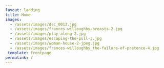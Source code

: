 ```yaml
---
layout: landing
title: Home
images:
  - /assets/images/dsc_0013.jpg
  - /assets/images/frances-willoughby-breasts-2.jpg
  - /assets/images/play-along-2.jpg
  - /assets/images/escaping-the-pull-3.jpg
  - /assets/images/woman-house-2-jpeg.jpg
  - /assets/images/frances-willoughby_the-failure-of-pretence-4.jpg
_template: frontpage
permalink: /
---
```


